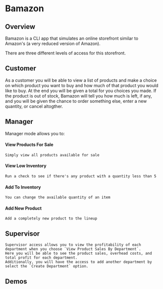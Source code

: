 # Bamazon

## Overview

Bamazon is a CLI app that simulates an online storefront similar to Amazon's (a very reduced version of Amazon). 

There are three different levels of access for this storefront.

## Customer

As a customer you will be able to view a list of products and make a choice on which product you want to buy and how much of that product you would like to buy. At the end you will be given a total for you choices you made. If the product is out of stock, Bamazon will tell you how much is left, if any, and you will be given the chance to order something else, enter a new quantity, or cancel altogther.

## Manager

Manager mode allows you to:
#### View Products For Sale
	Simply view all products available for sale
#### View Low Inventory
	Run a check to see if there's any product with a quantity less than 5
#### Add To Inventory
	You can change the available quantity of an item
#### Add New Product
	Add a completely new product to the lineup

## Supervisor
	Supervisor access allows you to view the profitability of each department when you choose `View Product Sales By Department`. 
	Here you will be able to see the product sales, overhead costs, and total profit for each department.
	Additionally, you will have the access to add another department by select the `Create Department` option.

## Demos

